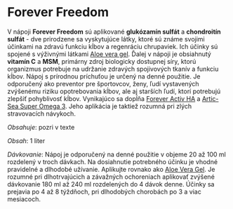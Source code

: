 Forever Freedom
===============

V nápoji **Forever Freedom** sú aplikované **glukózamín sulfát** a **chondroitín
sulfát** - dve prirodzene sa vyskytujúce látky, ktoré sú známe svojimi účinkami
na zdravú funkciu kĺbov a regenráciu chrupaviek. Ich účinky sú spojené s
výživnými látkami [Aloe vera
gel](/pripravky-pre-zdravu-vyzivu-flp/aloe-vera-gel). Ďalej v nápoji je
obsiahnutý **vitamín C** a **MSM**, primárny zdroj biologicky dostupnej síry,
ktorú organizmus potrebuje na udržanie zdravých spojivových tkanív a funkciu
kĺbov. Nápoj s prírodnou príchuťou je určený na denné použitie. Je odporučený
ako preventor pre športovcov, ženy, ľudí vystavených zvýšenému riziku
opotrebovania kĺbov, ale aj starších ľudí, ktorí potrebujú zlepšiť pohyblivosť
kĺbov. Vynikajúco sa dopĺňa [Forever Activ
HA](/pripravky-pre-zdravu-vyzivu-flp/forever-active-ha) a [Artic-Sea Super Omega
3](/pripravky-pre-zdravu-vyzivu-flp/arctic-sea-super-omega-3). Jeho aplikácia je
taktiež rozumná pri zlých stravovacích návykoch.

*Obsahuje*: pozri v texte

*Obsah*: 1 liter

*Dávkovanie*: Nápoj je odporučený na denné použitie v objeme 20 až 100 ml
rozdelený v troch dávkach. Na dosiahnutie potrebného účinku je vhodné pravidelné
a dlhodobé užívanie. Aplikujte rovnako ako [Aloe Vera
Gel](/pripravky-pre-zdravu-vyzivu-flp/aloe-vera-gel). Je rozumné pri
dlhotrvajúcich a závažných ochoreniach aplikovať zvýšené dávkovanie 180 ml až
240 ml rozdelených do 4 dávok denne. Účinky sa prejavia po 4 až 8 týždňoch, pri
dlhodobých chorobách po 3 a viac mesiacoch.

